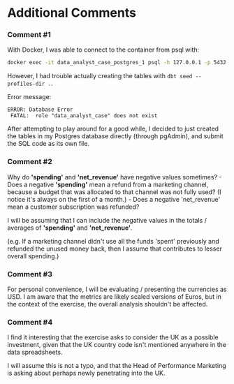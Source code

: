 # Additional Comments

### Comment #1
With Docker, I was able to connect to the container from psql with:
```bash
docker exec -it data_analyst_case_postgres_1 psql -h 127.0.0.1 -p 5432 -U data_analyst_case
```

However, I had trouble actually creating the tables with `dbt seed --profiles-dir .`.

Error message:
```
ERROR: Database Error
 FATAL:  role "data_analyst_case" does not exist
```

After attempting to play around for a good while, I decided to just created the tables in my Postgres database directly (through pgAdmin), and submit the SQL code as its own file.


### Comment #2
Why do **'spending'** and **'net_revenue'** have negative values sometimes?
	- Does a negative **'spending'** mean a refund from a marketing channel, because a budget that was allocated to that channel was not fully used? (I notice it's always on the first of a month.)
	- Does a negative 'net_revenue' mean a customer subscription was refunded?

I will be assuming that I can include the negative values in the totals / averages of **'spending'** and **'net_revenue'**. 

(e.g. If a marketing channel didn't use all the funds 'spent' previously and refunded the unused money back, then I assume that contributes to lesser overall spending.)


### Comment #3
For personal convenience, I will be evaluating / presenting the currencies as USD. I am aware that the metrics are likely scaled versions of Euros, but in the context of the exercise, the overall analysis shouldn't be affected. 


### Comment #4
I find it interesting that the exercise asks to consider the UK as a possible investment, given that the UK country code isn't mentioned anywhere in the data spreadsheets. 

I will assume this is not a typo, and that the Head of Performance Marketing is asking about perhaps newly penetrating into the UK.

